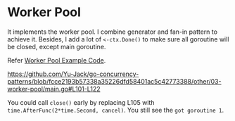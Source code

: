 # Worker Pool

It implements the worker pool. I combine generator and fan-in pattern to achieve it. Besides, I add a lot of `<-ctx.Done()` to make sure all goroutine will be closed, except main goroutine.

Refer [Worker Pool Example Code](./main.go).

https://github.com/Yu-Jack/go-concurrency-patterns/blob/fcce2193b57338a35226dfd58401ac5c42773388/other/03-worker-pool/main.go#L101-L122

You could call `close()` early by replacing L105 with `time.AfterFunc(2*time.Second, cancel)`. You still see the `got goroutine 1`.
